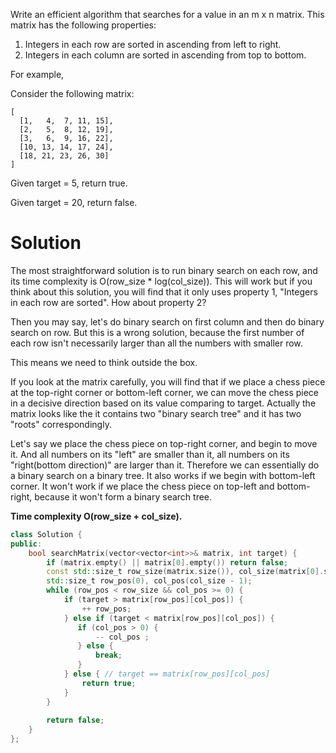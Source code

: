 Write an efficient algorithm that searches for a value in an m x n matrix. This matrix has the following properties:

1. Integers in each row are sorted in ascending from left to right.  
2. Integers in each column are sorted in ascending from top to bottom.  
  
For example,

Consider the following matrix:

```
[
  [1,   4,  7, 11, 15],
  [2,   5,  8, 12, 19],
  [3,   6,  9, 16, 22],
  [10, 13, 14, 17, 24],
  [18, 21, 23, 26, 30]
]
```

Given target = 5, return true.

Given target = 20, return false.
  
# Solution

The most straightforward solution is to run binary search on each row, and its time complexity is O(row_size * log(col_size)).
This will work but if you think about this solution, you will find that it only uses property 1, "Integers in each row are sorted". How about property 2? 

Then you may say, let's do binary search on first column and then do binary search on row. But this is a wrong solution, because the first number of each row isn't necessarily larger than all the numbers with smaller row. 
  
This means we need to think outside the box.
  
If you look at the matrix carefully, you will find that if we place a chess piece at the top-right corner or bottom-left corner, we can move the chess piece in a decisive direction based on its value comparing to target. Actually the matrix looks like the it contains two "binary search tree" and it has two "roots" correspondingly.
  
Let's say we place the chess piece on top-right corner, and begin to move it. And all numbers on its "left" are smaller than it, all numbers on its "right(bottom direction)" are larger than it. Therefore we can essentially do a binary search on a binary tree. It also works if we begin with bottom-left corner. It won't work if we place the chess piece on top-left and bottom-right, because it won't form a binary search tree.

__Time complexity O(row_size + col_size).__
  
```cpp
class Solution {
public:
    bool searchMatrix(vector<vector<int>>& matrix, int target) {
        if (matrix.empty() || matrix[0].empty()) return false;
        const std::size_t row_size(matrix.size()), col_size(matrix[0].size());
        std::size_t row_pos(0), col_pos(col_size - 1);
        while (row_pos < row_size && col_pos >= 0) {
            if (target > matrix[row_pos][col_pos]) {
                ++ row_pos;
            } else if (target < matrix[row_pos][col_pos]) {
               if (col_pos > 0) {
                   -- col_pos ;
               } else {
                   break;
               }
            } else { // target == matrix[row_pos][col_pos]
                return true;
            }
        }
        
        return false;
    }
};
```

